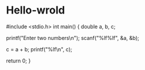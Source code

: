 # Hello-wrold
#include <stdio.h>
int main()
{
  double a, b, c;
 
  printf("Enter two numbers\n");
  scanf("%lf%lf", &a, &b);

  c = a + b;
  printf("%lf\n", c);
 
  return 0;
}
